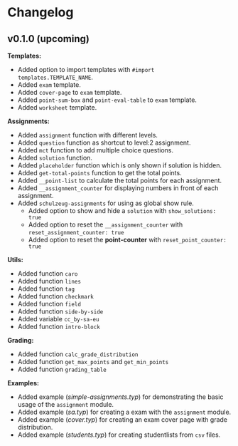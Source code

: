 # Changelog

## v0.1.0 (upcoming)

**Templates:**

- Added option to import templates with `#import templates.TEMPLATE_NAME`.
- Added `exam` template.
- Added `cover-page` to `exam` template.
- Added `point-sum-box` and `point-eval-table` to `exam` template.
- Added `worksheet` template.

**Assignments:**

- Added `assignment` function with different levels.
- Added `question` function as shortcut to level:2 assignment.
- Added `mct` function to add multiple choice questions.
- Added `solution` function.
- Added `placeholder` function which is only shown if solution is hidden.
- Added `get-total-points` function to get the total points.
- Added `__point-list` to calculate the total points for each assignment.
- Added `__assignment_counter` for displaying numbers in front of each assignment.
- Added `schulzeug-assignments` for using as global show rule. 
    - Added option to show and hide a `solution` with `show_solutions: true`
    - Added option to reset the `__assignment_counter` with `reset_assignment_counter: true`
    - Added option to reset the **point-counter** with `reset_point_counter: true`


**Utils:** 

- Added function `caro`
- Added function `lines`
- Added function `tag`
- Added function `checkmark`
- Added function `field`
- Added function `side-by-side`
- Added variable `cc_by-sa-eu`
- Added function `intro-block`

**Grading:**

- Added function `calc_grade_distribution`
- Added function `get_max_points` and `get_min_points`
- Added function `grading_table`

**Examples:**

- Added example (*simple-assignments.typ*) for demonstrating the basic usage of the `assignment` module.
- Added example (*sa.typ*) for creating a exam with the `assignment` module.
- Added example (*cover.typ*) for creating an exam cover page with grade distribution.
- Added example (*students.typ*) for creating studentlists from `csv` files.